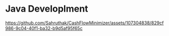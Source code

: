 # Java Developlment

https://github.com/Sahruthak/CashFlowMinimizer/assets/107304838/829cf986-9c04-40f1-ba32-b9d5af95f65c

